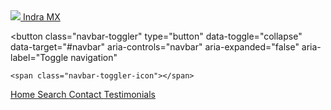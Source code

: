 <nav class="navbar navbar-expand-md navbar-light fixed-top bg-light">

  <!-- Brand -->
  <a class="navbar-brand" href="{{site.baseurl}}/">
    <img src="{{site.baseurl}}/assets/img/logo-homelife.gif">
    Indra MX
  </a>

  <!-- Toggle Expansion -->
  <button
    class="navbar-toggler"
    type="button"
    data-toggle="collapse"
    data-target="#navbar"
    aria-controls="navbar"
    aria-expanded="false"
    aria-label="Toggle navigation"
  >
    <span class="navbar-toggler-icon"></span>
  </button>

  <!--  Menu -->
  <div class="collapse navbar-collapse" id="navbar">
    <div class="navbar-nav ml-auto text-center text-md-left">
      <a
        class="
          nav-item nav-link
          {% if '/' == page.url %}active{% endif %}
        "
        href="{{site.baseurl}}/"
      >
        Home
      </a>
      <a
        class="
          nav-item nav-link
          {% if '/search' == page.url %}active{% endif %}
        "
        href="{{site.baseurl}}/search"
      >
        Search
      </a>
      <a
        class="
          nav-item nav-link
          {% if '/contact' == page.url %}active{% endif %}
        "
        href="{{site.baseurl}}/contact"
      >
        Contact
      </a>
      <a
        class="
          nav-item nav-link
          {% if '/testimonials' == page.url %}active{% endif %}
        "
        href="{{site.baseurl}}/testimonials"
      >
        Testimonials
      </a>
    </div>
  </div>
</nav>
